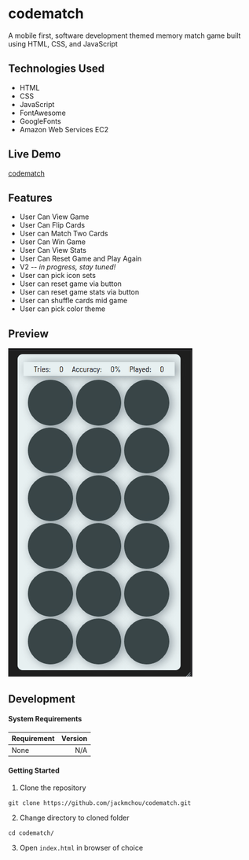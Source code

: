 # codematch
A mobile first, software development themed memory match game built using HTML, CSS, and JavaScript

## Technologies Used
- HTML
- CSS
- JavaScript
- FontAwesome
- GoogleFonts
- Amazon Web Services EC2

## Live Demo
[codematch](https://memory-match.jackmchou.com/)

## Features
- User Can View Game
- User Can Flip Cards
- User can Match Two Cards
- User Can Win Game
- User Can View Stats
- User Can Reset Game and Play Again
- V2 -- _in progress, stay tuned!_
- User can pick icon sets
- User can reset game via button
- User can reset game stats via button
- User can shuffle cards mid game
- User can pick color theme

## Preview
![codematch Preview](preview.gif "codematch Preview")

## Development

#### System Requirements
|   Requirement   |     Version      |
|-----------------|-----------------:|
| None            |  N/A             |

#### Getting Started
1. Clone the repository
  ```shell
  git clone https://github.com/jackmchou/codematch.git
  ```
2. Change directory to cloned folder
  ```shell
  cd codematch/
  ```
3. Open ```index.html``` in browser of choice